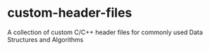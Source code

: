 # custom-header-files
A collection of custom C/C++ header files for commonly used Data Structures and Algorithms
